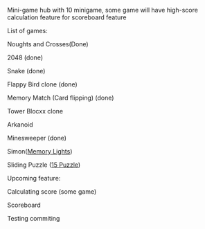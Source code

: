 Mini-game hub with 10 minigame, some game will have high-score calculation feature for scoreboard feature

List of games:

Noughts and Crosses(Done)  

2048 (done)

Snake (done) 

Flappy Bird clone (done) 

Memory Match (Card flipping) (done)

Tower Blocxx clone 

Arkanoid

Minesweeper (done)

Simon([Memory Lights](https://en.wikipedia.org/wiki/Simon_(game)))

Sliding Puzzle ([15 Puzzle](https://en.wikipedia.org/wiki/15_puzzle))


Upcoming feature:

Calculating score (some game)

Scoreboard

Testing commiting
